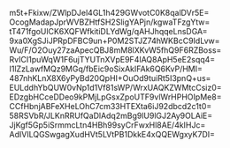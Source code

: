 m5t+Fkixw/ZWlpDJel4GL1h429GWvotC0K8qalDVr5E=
OcogMadapJprWVBZHtfSH2SligYAPjn/kgwaTFzgYtw=
tT471fgoUlCK6XQFWfkitiDLYdWg/qAHJhqqeLnsDGA=
9xa0XgSJiJPRpDFBC9un+P0M2STJZ74hWKBcC9IdLvw=
Wu/F/O2Ouy27zaApecQBJ8mM8lXKvW5fhQ9F6RZBoss=
RvICI1puWqW1F6ujTYUTnXVpE9F4IAQ8ApH5eE2sqq4=
I1lZzLawfMQz9MGq/fbEic9oSixAkIFAk6Q6KvP/HMI=
487nhKLnX8X6yPyBd20QpHI+OuOd9tuiRt5I3pnQ+us=
EULddhYbQUW0vNp1d1Vf81sWP/WrxUAQKZWMtcCsiz0=
EDzgbHCceDDeo9kPMjLpGsxZpoUTF9vlWrHPHOIpMe8=
CCfHbnjABFeXHeLOhC7cm33HTEXta6iJ92dbcd2c1t0=
58RSVbR/JLKnRRUfQaDlAdq2mBg9lU9lGJ2Ay9OLAiE=
JjKgf5Gp5iSrmmcLtn4HBh99syCrFwxHl8AE/4kIHJc=
AdIVILQGSwgagXudHVt5LVtPB1DkkE4xQQEWgxyK7DI=

